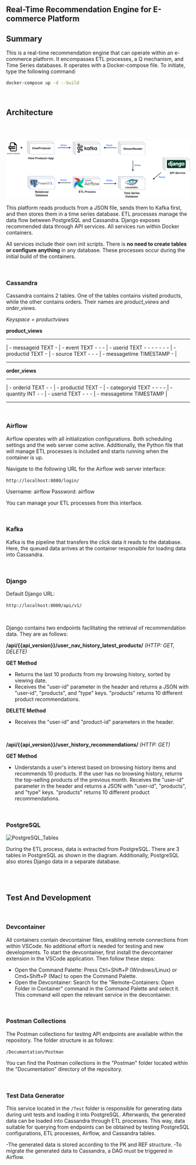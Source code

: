 ## Real-Time Recommendation Engine for E-commerce Platform


## Summary


This is a real-time recommendation engine that can operate within an e-commerce platform. It encompasses ETL processes, a Q mechanism, and Time Series databases. It operates with a Docker-compose file. To initiate, type the following command:

```bash
docker-compose up -d --build
```
<br>

## Architecture

<br><br>

![Architecture](/Documantation/Drawings/product_match.png)


This platform reads products from a JSON file, sends them to Kafka first, and then stores them in a time series database. ETL processes manage the data flow between PostgreSQL and Cassandra. Django exposes recommended data through API services. All services run within Docker containers.


All services include their own init scripts. There is **no need to create tables or configure anything** in any database. These processes occur during the initial build of the containers.

<br>

### Cassandra

Cassandra contains 2 tables. One of the tables contains visited products, while the other contains orders. Their names are *product_views* and *order_views*.


*Keyspace = productviews* 


**product_views**

- - - - - - - - - - - - - - - - - - - - - - - - - - - - - - - - - - - -
| - messageid TEXT - | - event TEXT - - - | - userid TEXT - - - - - - -
| - productid TEXT - | - source TEXT - - - | - messagetime TIMESTAMP - |
- - - - - - - - - - - - - - - - - - - - - - - - - - - - - - - - - - - -


**order_views**

- - - - - - - - - - - - - - - - - - - - - - - - - - - - - - - - - - - 
| - orderid TEXT - - | - productid TEXT - | - categoryid TEXT - - - -
| - quantity INT - - | - userid TEXT - - - | - messagetime TIMESTAMP |
- - - - - - - - - - - - - - - - - - - - - - - - - - - - - - - - - - - 

<br>

### Airflow

Airflow operates with all initialization configurations. Both scheduling settings and the web server come active. Additionally, the Python file that will manage ETL processes is included and starts running when the container is up.


Navigate to the following URL for the Airflow web server interface:

```http://localhost:8080/login/```

Username: airflow
Password: airflow

You can manage your ETL processes from this interface.

<br>

### Kafka

Kafka is the pipeline that transfers the click data it reads to the database. Here, the queued data arrives at the container responsible for loading data into Cassandra.

<br>

### Django


Default Django URL: 

```http://localhost:8000/api/v1/```

<br>

Django contains two endpoints facilitating the retrieval of recommendation data. They are as follows:

**/api/{{api_version}}/user_nav_history_latest_products/** *(HTTP: GET, DELETE)*

**GET Method**
- Returns the last 10 products from my browsing history, sorted by viewing date.
- Receives the "user-id" parameter in the header and returns a JSON with "user-id", "products", and "type" keys. "products" returns 10 different product recommendations.

**DELETE Method**
- Receives the "user-id" and "product-id" parameters in the header.

<br>

**/api/{{api_version}}/user_history_recommendations/** *(HTTP: GET)*

**GET Method**
- Understands a user's interest based on browsing history items and recommends 10 products. If the user has no browsing history, returns the top-selling products of the previous month.
Receives the "user-id" parameter in the header and returns a JSON with "user-id", "products", and "type" keys. "products" returns 10 different product recommendations.

<br>

### PostgreSQL

![PostgreSQL_Tables](/Documantation/Drawings/postgresql_tables.png)

During the ETL process, data is extracted from PostgreSQL. There are 3 tables in PostgreSQL as shown in the diagram. Additionally, PostgreSQL also stores Django data in a separate database.

<br><br>

## Test And Development

<br>

### Devcontainer 

All containers contain devcontainer files, enabling remote connections from within VSCode. No additional effort is needed for testing and new developments. To start the devcontainer, first install the devcontainer extension in the VSCode application. Then follow these steps:

- Open the Command Palette: Press Ctrl+Shift+P (Windows/Linux) or Cmd+Shift+P (Mac) to open the Command Palette.
- Open the Devcontainer: Search for the "Remote-Containers: Open Folder in Container" command in the Command Palette and select it. This command will open the relevant service in the devcontainer.

<br>

### Postman Collections



The Postman collections for testing API endpoints are available within the repository. The folder structure is as follows:


```/Documantation/Postman```


You can find the Postman collections in the "Postman" folder located within the "Documentation" directory of the repository.

<br>

### Test Data Generator



This service located in the ```/Test``` folder is responsible for generating data during unit tests and loading it into PostgreSQL. Afterwards, the generated data can be loaded into Cassandra through ETL processes. This way, data suitable for querying from endpoints can be obtained by testing PostgreSQL configurations, ETL processes, Airflow, and Cassandra tables.

-The generated data is stored according to the PK and REF structure.
-To migrate the generated data to Cassandra, a DAG must be triggered in Airflow.



<br><br><br><br><br><br>


